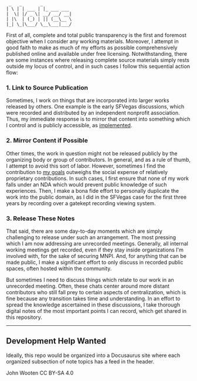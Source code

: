 ```
 _   _       _           
| \ | | ___ | |_ ___ ___ 
|  \| |/ _ \| __/ __/ __|
| |\  | (_) | || (__\__ \
|_| \_|\___/ \__\___|___/

```

First of all, complete and total public transparency is the first and foremost objective when I consider any working materials. Moreover, I attempt in good faith to make as much of my efforts as possible comprehensively published online and available under free licensing. Notwithstanding, there are some instances where releasing complete source materials simply rests outside my locus of control, and in such cases I follow this sequential action flow:

### 1. Link to Source Publication

Sometimes, I work on things that are incorporated into larger works released by others. One example is the early SFVegas discussions, which were recorded and distributed by an independent nonprofit association. Thus, my immediate response is to mirror that content into something which I control and is publicly accessible, as [implemented](https://wooten.link/media).

### 2. Mirror Content if Possible

Other times, the work in question might not be released publicly by the organizing body or group of contributors. In general, and as a rule of thumb, I attempt to avoid this sort of labor. However, sometimes I find the contribution to [my goals](https://wooten.link/goal) outweighs the social expense of relatively proprietary contributions. In such cases, I first ensure that none of my work falls under an NDA which would prevent public knowledge of such experiences. Then, I make a bona fide effort to personally duplicate the work into the public domain, as I did in the SFVegas case for the first three years by recording over a gatekept recording viewing system.

### 3. Release These Notes

That said, there are some day-to-day moments which are simply challenging to release under such an arrangement. The most pressing which I am now addressing are unrecorded meetings. Generally, all internal working meetings get recorded, even if they stay inside organizations I'm involved with, for the sake of securing MNPI. And, for anything that can be made public, I make a significant effort to only discuss in recorded public spaces, often hosted within the community.

But sometimes I need to discuss things which relate to our work in an unrecorded meeting. Often, these chats center around more distant contributors who still fall prey to certain aspects of centralization, which is fine because any transition takes time and understanding. In an effort to spread the knowledge ascertained in these discussions, I take thorough digital notes of the most important points I can record, which get shared in this repository.

---

## Development Help Wanted

Ideally, this repo would be organized into a Docusaurus site where each organized subsection of note topics has a feed in the header.

John Wooten CC BY-SA 4.0
